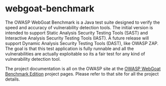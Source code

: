 # webgoat-benchmark
The OWASP WebGoat Benchmark is a Java test suite designed to verify the speed and accuracy of vulnerability detection tools. The initial version is intended to support Static Analysis Security Testing Tools (SAST) and Interactive Analysis Security Testing Tools (IAST). A future release will support Dynamic Analysis Security Testing Tools (DAST), like OWASP ZAP. The goal is that this test application is fully runnable and all the vulnerabilities are actually exploitable so its a fair test for any kind of vulnerability detection tool.

The project documentation is all on the OWASP site at the <a href="https://www.owasp.org/index.php/Benchmark">OWASP WebGoat Benchmark Edition</a> project pages. Please refer to that site for all the project details.